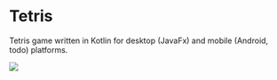 # Tetris

Tetris game written in Kotlin for desktop (JavaFx) and mobile (Android, todo) platforms.

![](https://github.com/deviant-studio/Tetris/blob/master/media/2017-11-08_18-23-37.gif)
